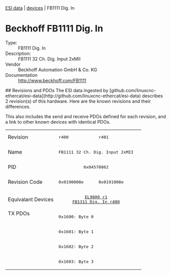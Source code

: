 <div class="nav"><a href="/esi-data">ESI data</a> | <a href="/esi-data/devices">devices</a> | FB1111 Dig. In</div>

#  Beckhoff FB1111 Dig. In

<dl>
  <dt>Type:</dt><dd>FB1111 Dig. In</dd>
  <dt>Description:</dt><dd>FB1111 32 Ch. Dig. Input 2xMII</dd>
  <dt>Vendor</dt><dd>Beckhoff Automation GmbH & Co. KG</dd>
  <dt>Documentation</dt><dd><a href="http://www.beckhoff.com/FB1111">http://www.beckhoff.com/FB1111</a></dd>
</dl>
## Revisions and PDOs
The ESI data ingested by [github.com/linuxcnc-ethercat/esi-data](http://github.com/linuxcnc-ethercat/esi-data) describes 2 revision(s) of this hardware.  Here are the known revisions and their differences.

This also includes the send and receive PDOs defined for each revision, and a link to other known devices with identical PDOs.

<table>
<tr >
<td class="first">Revision</td>
<td ><pre>r400</pre></td>
<td ><pre>r401</pre></td>
</tr>
<tr >
<td class="first">Name</td>
<td  colspan=2 align="center"><pre>FB1111 32 Ch. Dig. Input 2xMII</pre></td>
</tr>
<tr >
<td class="first">PID</td>
<td  colspan=2 align="center"><pre>0x04570862</pre></td>
</tr>
<tr >
<td class="first">Revision Code</td>
<td ><pre>0x0190008e</pre></td>
<td ><pre>0x0191008e</pre></td>
</tr>
<tr >
<td class="first">Equivalant Devices</td>
<td  colspan=2 align="center"><pre><a href="EL9800">EL9800 r1</a><br/><a href="FB1311+Dig.+In">FB1311 Dig. In r400</a></pre></td>
</tr>
<tr class="txpdo pdosection">
<td class="first" rowspan=4 valign=top>TX PDOs</td>
<td colspan=2 align="left"><pre>0x1600: Byte 0</pre></td>
<td></td>
</tr>
<tr class="txpdo pdosection">
<td  colspan=2 align="left"><pre>0x1601: Byte 1</pre></td>
</tr>
<tr class="txpdo pdosection">
<td  colspan=2 align="left"><pre>0x1602: Byte 2</pre></td>
</tr>
<tr class="txpdo pdosection">
<td  colspan=2 align="left"><pre>0x1603: Byte 3</pre></td>
</tr>
</table>
